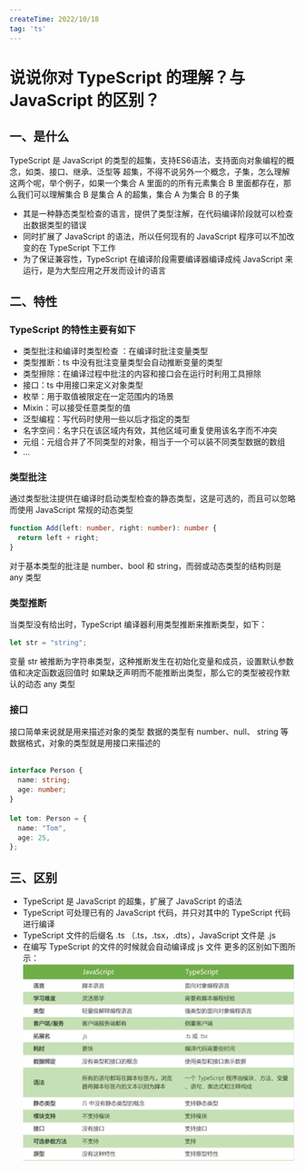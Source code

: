 ```yaml
---
createTime: 2022/10/18
tag: 'ts'
---
```

# 说说你对 TypeScript 的理解？与 JavaScript 的区别？

## 一、是什么

TypeScript 是 JavaScript 的类型的超集，支持ES6语法，支持面向对象编程的概念，如类、接口、继承、泛型等
超集，不得不说另外一个概念，子集，怎么理解这两个呢，举个例子，如果一个集合 A 里面的的所有元素集合 B 里面都存在，那么我们可以理解集合 B 是集合 A 的超集，集合 A 为集合 B 的子集

* 其是一种静态类型检查的语言，提供了类型注解，在代码编译阶段就可以检查出数据类型的错误
* 同时扩展了 JavaScript 的语法，所以任何现有的 JavaScript 程序可以不加改变的在 TypeScript 下工作
* 为了保证兼容性，TypeScript 在编译阶段需要编译器编译成纯 JavaScript 来运行，是为大型应用之开发而设计的语言

## 二、特性

### TypeScript 的特性主要有如下

* 类型批注和编译时类型检查 ：在编译时批注变量类型
* 类型推断：ts 中没有批注变量类型会自动推断变量的类型
* 类型擦除：在编译过程中批注的内容和接口会在运行时利用工具擦除
* 接口：ts 中用接口来定义对象类型
* 枚举：用于取值被限定在一定范围内的场景
* Mixin：可以接受任意类型的值
* 泛型编程：写代码时使用一些以后才指定的类型
* 名字空间：名字只在该区域内有效，其他区域可重复使用该名字而不冲突
* 元组：元组合并了不同类型的对象，相当于一个可以装不同类型数据的数组
* ...

### 类型批注

通过类型批注提供在编译时启动类型检查的静态类型，这是可选的，而且可以忽略而使用 JavaScript 常规的动态类型

```ts
function Add(left: number, right: number): number {
  return left + right;
}
```

对于基本类型的批注是 number、bool 和 string，而弱或动态类型的结构则是 any 类型

### 类型推断

当类型没有给出时，TypeScript 编译器利用类型推断来推断类型，如下：

```ts
let str = "string";
```

变量 str 被推断为字符串类型，这种推断发生在初始化变量和成员，设置默认参数值和决定函数返回值时
如果缺乏声明而不能推断出类型，那么它的类型被视作默认的动态 any 类型

### 接口

接口简单来说就是用来描述对象的类型 数据的类型有 number、null、 string 等数据格式，对象的类型就是用接口来描述的

```ts

interface Person {
  name: string;
  age: number;
}

let tom: Person = {
  name: "Tom",
  age: 25,
};
```

## 三、区别

* TypeScript 是 JavaScript 的超集，扩展了 JavaScript 的语法
* TypeScript 可处理已有的 JavaScript 代码，并只对其中的 TypeScript 代码进行编译
* TypeScript 文件的后缀名 .ts （.ts，.tsx，.dts），JavaScript 文件是 .js
* 在编写 TypeScript 的文件的时候就会自动编译成 js 文件
更多的区别如下图所示：
![图片](../assets/ts/ts-understand.webp)
